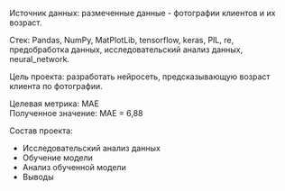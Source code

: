 Источник данных: размеченные данные - фотографии клиентов и их возраст.

Стек: Pandas, NumPy, MatPlotLib, tensorflow, keras, PIL, re, предобработка данных, исследовательский анализ данных, neural_network.

Цель проекта: разработать нейросеть, предсказывающую возраст клиента по фотографии.

Целевая метрика: MAE \
Полученное значение: MAE = 6,88

Состав проекта:
- Исследовательский анализ данных
- Обучение модели
- Анализ обученной модели
- Выводы
